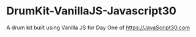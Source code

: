 # DrumKit-VanillaJS-Javascript30
A drum kit built using Vanilla JS for Day One of https://JavaScript30.com 

